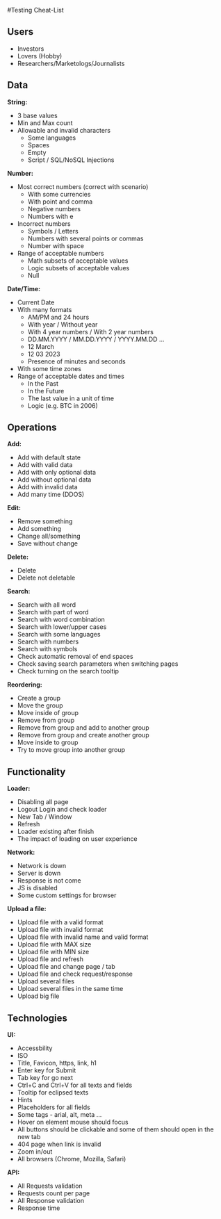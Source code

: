 #Testing Cheat-List

## Users
- Investors
- Lovers (Hobby)
- Researchers/Marketologs/Journalists

## Data
**String:**
- 3 base values
- Min and Max count
- Allowable and invalid characters
	- Some languages
	- Spaces
	- Empty
	- Script / SQL/NoSQL Injections

**Number:**
-   Most correct numbers (correct with scenario)
    -   With some currencies
    -   With point and comma
    -   Negative numbers
    -   Numbers with e
-   Incorrect numbers
    -   Symbols / Letters
    -   Numbers with several points or commas
    -   Number with space
-   Range of acceptable numbers
    -   Math subsets of acceptable values
    -   Logic subsets of acceptable values
    -   Null

**Date/Time:**
-   Current Date
-   With many formats
    -   AM/PM and 24 hours
    -   With year / Without year
    -   With 4 year numbers / With 2 year numbers
    -   DD.MM.YYYY / MM.DD.YYYY / YYYY.MM.DD ...
    -   12 March
    -   12 03 2023
    -   Presence of minutes and seconds
-   With some time zones
-   Range of acceptable dates and times
    -   In the Past
    -   In the Future
    -   The last value in a unit of time
    -   Logic (e.g. BTC in 2006)

## Operations

**Add:**
-   Add with default state
-   Add with valid data
-   Add with only optional data
-   Add without optional data
-   Add with invalid data
-   Add many time (DDOS)

**Edit:**
-   Remove something
-   Add something
-   Change all/something
-   Save without change

**Delete:**
-   Delete
-   Delete not deletable

**Search:**
-   Search with all word
-   Search with part of word
-   Search with word combination
-   Search with lower/upper cases
-   Search with some languages
-   Search with numbers
-   Search with symbols
-   Check automatic removal of end spaces
-   Check saving search parameters when switching pages
-   Check turning on the search tooltip

**Reordering:**
-   Create a group
-   Move the group
-   Move inside of group
-   Remove from group
-   Remove from group and add to another group
-   Remove from group and create another group
-   Move inside to group
-   Try to move group into another group

## Functionality

**Loader:**
-   Disabling all page
-   Logout Login and check loader
-   New Tab / Window
-   Refresh
-   Loader existing after finish
-   The impact of loading on user experience

**Network:**
-   Network is down
-   Server is down
-   Response is not come
-   JS is disabled
-   Some custom settings for browser

**Upload a file:**
-   Upload file with a valid format
-   Upload file with invalid format
-   Upload file with invalid name and valid format
-   Upload file with MAX size
-   Upload file with MIN size
-   Upload file and refresh
-   Upload file and change page / tab
-   Upload file and check request/response
-   Upload several files
-   Upload several files in the same time
-   Upload big file

## Technologies
**UI:**
-   Accessbility
-   ISO
-   Title, Favicon, https, link, h1
-   Enter key for Submit
-   Tab key for go next
-   Ctrl+C and Ctrl+V for all texts and fields
-   Tooltip for eclipsed texts
-   Hints
-   Placeholders for all fields
-   Some tags - arial, alt, meta ...
-   Hover on element mouse should focus
-   All buttons should be clickable and some of them should open in the new tab
-   404 page when link is invalid
-   Zoom in/out
-   All browsers (Chrome, Mozilla, Safari)

**API:**
-   All Requests validation
-   Requests count per page
-   All Response validation
-   Response time
